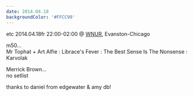```yaml
---
date: 2014.04.18
backgroundColor: '#FFCC99'
---
```


etc 2014.04.18fr 22:00-02:00 @ [WNUR](http://www.wnur.org/), Evanston-Chicago  

m50...  
Mr Tophat + Art Alfie : Librace's Fever : The Best Sense Is The Nonsense : Karvolak  

Merrick Brown...  
no setlist  

thanks to daniel from edgewater & amy db!